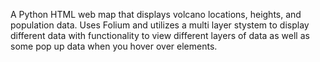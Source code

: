 A Python HTML web map that displays volcano locations, heights, and population data. Uses Folium and utilizes a multi layer stystem to display different data with functionality to view different layers of data as well as some pop up data when you hover over elements.
